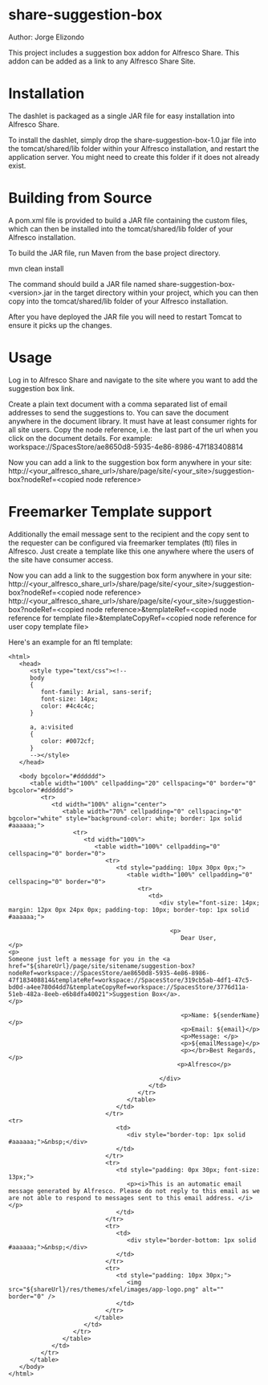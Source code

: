 share-suggestion-box
====================

Author: Jorge Elizondo

This project includes a suggestion box addon for Alfresco Share. This addon can be added as a link to any Alfresco Share Site. 

Installation
====================

The dashlet is packaged as a single JAR file for easy installation into Alfresco Share.

To install the dashlet, simply drop the share-suggestion-box-1.0.jar file into the tomcat/shared/lib folder within your Alfresco installation, and restart the application server. You might need to create this folder if it does not already exist.

Building from Source
====================

A pom.xml file is provided to build a JAR file containing the custom files, which can then be installed into the tomcat/shared/lib folder of your Alfresco installation.

To build the JAR file, run Maven from the base project directory.

mvn clean install

The command should build a JAR file named share-suggestion-box\-\<version\>.jar in the target directory within your project, which you can then copy into the tomcat/shared/lib folder of your Alfresco installation.

After you have deployed the JAR file you will need to restart Tomcat to ensure it picks up the changes.

Usage
====================

Log in to Alfresco Share and navigate to the site where you want to add the suggestion box link.

Create a plain text document with a comma separated list of email addresses to send the suggestions to. You can save the document anywhere in the document library. It must have at least consumer rights for all site users. Copy the node reference, i.e. the last part of the url when you click on the document details. For example: workspace://SpacesStore/ae8650d8-5935-4e86-8986-47f183408814

Now you can add a link to the suggestion box form anywhere in your site: http://\<your_alfresco_share_url\>/share/page/site/\<your_site\>/suggestion-box?nodeRef=\<copied node reference\>

Freemarker Template support
============================

Additionally the email message sent to the recipient and the copy sent to the requester can be configured via freemarker templates (ftl) files in Alfresco. Just create a template like this one anywhere where the users of the site have consumer access. 

Now you can add a link to the suggestion box form anywhere in your site: http://\<your_alfresco_share_url\>/share/page/site/\<your_site\>/suggestion-box?nodeRef=\<copied node reference\>
http://\<your_alfresco_share_url\>/share/page/site/\<your_site\>/suggestion-box?nodeRef=\<copied node reference\>&templateRef=\<copied node reference for template file\>&templateCopyRef=\<copied node reference for user copy template file\>

Here's an example for an ftl template:

```
<html>
   <head>
      <style type="text/css"><!--
      body
      {
         font-family: Arial, sans-serif;
         font-size: 14px;
         color: #4c4c4c;
      }
      
      a, a:visited
      {
         color: #0072cf;
      }
      --></style>
   </head>
   
   <body bgcolor="#dddddd">
      <table width="100%" cellpadding="20" cellspacing="0" border="0" bgcolor="#dddddd">
         <tr>
            <td width="100%" align="center">
               <table width="70%" cellpadding="0" cellspacing="0" bgcolor="white" style="background-color: white; border: 1px solid #aaaaaa;">
                  <tr>
                     <td width="100%">
                        <table width="100%" cellpadding="0" cellspacing="0" border="0">
                           <tr>
                              <td style="padding: 10px 30px 0px;">
                                 <table width="100%" cellpadding="0" cellspacing="0" border="0">
                                    <tr>
                                       <td>
                                          <div style="font-size: 14px; margin: 12px 0px 24px 0px; padding-top: 10px; border-top: 1px solid #aaaaaa;">

                                             <p>
                                                Dear User,
</p>
<p>
Someone just left a message for you in the <a href="${shareUrl}/page/site/sitename/suggestion-box?nodeRef=workspace://SpacesStore/ae8650d8-5935-4e86-8986-47f183408814&templateRef=workspace://SpacesStore/319cb5ab-4df1-47c5-bd0d-a4ee780d4dd7&templateCopyRef=workspace://SpacesStore/3776d11a-51eb-482a-8eeb-e6b8dfa40021">Suggestion Box</a>.
</p>
                                             
                                                <p>Name: ${senderName}</p>
                                                <p>Email: ${email}</p>
                                                <p>Message: </p>
                                                <p>${emailMessage}</p>
                                                <p></br>Best Regards,</p>
                                               <p>Alfresco</p>

                                          </div>
                                       </td>
                                    </tr>
                                 </table>
                              </td>
                           </tr>
<tr>
                              <td>
                                 <div style="border-top: 1px solid #aaaaaa;">&nbsp;</div>
                              </td>
                           </tr>
                           <tr>
                              <td style="padding: 0px 30px; font-size: 13px;">
                                 <p><i>This is an automatic email message generated by Alfresco. Please do not reply to this email as we are not able to respond to messages sent to this email address. </i></p>
                              </td>
                           </tr>
                           <tr>
                              <td>
                                 <div style="border-bottom: 1px solid #aaaaaa;">&nbsp;</div>
                              </td>
                           </tr>
                           <tr>
                              <td style="padding: 10px 30px;">
                                 <img src="${shareUrl}/res/themes/xfel/images/app-logo.png" alt="" border="0" />
                              </td>
                           </tr>
                        </table>
                     </td>
                  </tr>
               </table>
            </td>
         </tr>
      </table>
   </body>
</html>
```

